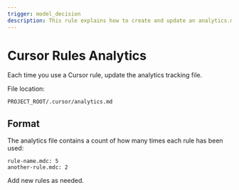 ```yaml
---
trigger: model_decision
description: This rule explains how to create and update an analytics.md file to track how often .md rules is being used.
---
```


# Cursor Rules Analytics

Each time you use a Cursor rule, update the analytics tracking file.

File location:

```
PROJECT_ROOT/.cursor/analytics.md
```

## Format

The analytics file contains a count of how many times each rule has been used:

```
rule-name.mdc: 5
another-rule.mdc: 2
```

Add new rules as needed.
